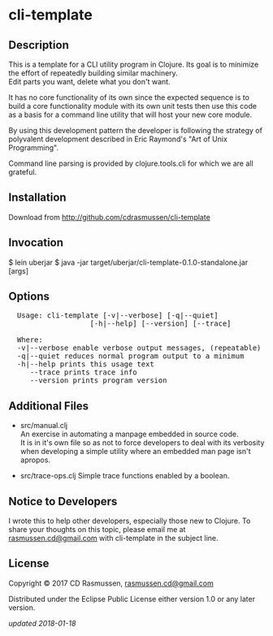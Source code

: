 # cli-template

## Description

  This is a template for a CLI utility program in Clojure. Its goal is to
  minimize the effort of repeatedly building similar machinery.  
  Edit parts you want, delete what you don't want.
  
  It has no core functionality of its own since the expected sequence
  is to build a core functionality module with its own unit tests then
  use this code as a basis for a command line utility that will host
  your new core module.

  By using this development pattern the developer is following the
  strategy of polyvalent development described in Eric Raymond's "Art
  of Unix Programming".

  Command line parsing is provided by clojure.tools.cli for which we
  are all grateful.

## Installation

  Download from http://github.com/cdrasmussen/cli-template

## Invocation

  $ lein uberjar
  $ java -jar target/uberjar/cli-template-0.1.0-standalone.jar [args]

## Options
<pre>
  Usage: cli-template [-v|--verbose] [-q|--quiet]
                   [-h|--help] [--version] [--trace]
  
  Where:
  -v|--verbose enable verbose output messages, (repeatable)  
  -q|--quiet reduces normal program output to a minimum  
  -h|--help prints this usage text  
     --trace prints trace info  
     --version prints program version
</pre>

## Additional Files

  * src/manual.clj  
    An exercise in automating a manpage embedded in source code.  
    It is in it's own file so as not to force developers to
    deal with its verbosity when developing a simple utility where
    an embedded man page isn't apropos.

  * src/trace-ops.clj
    Simple trace functions enabled by a boolean.

## Notice to Developers

  I wrote this to help other developers, especially those new to Clojure.
  To share your thoughts on this topic, please email me at
  rasmussen.cd@gmail.com with cli-template in the subject line.

## License

Copyright © 2017 CD Rasmussen, rasmussen.cd@gmail.com

Distributed under the Eclipse Public License either version 1.0 or any
later version.

_updated 2018-01-18_
